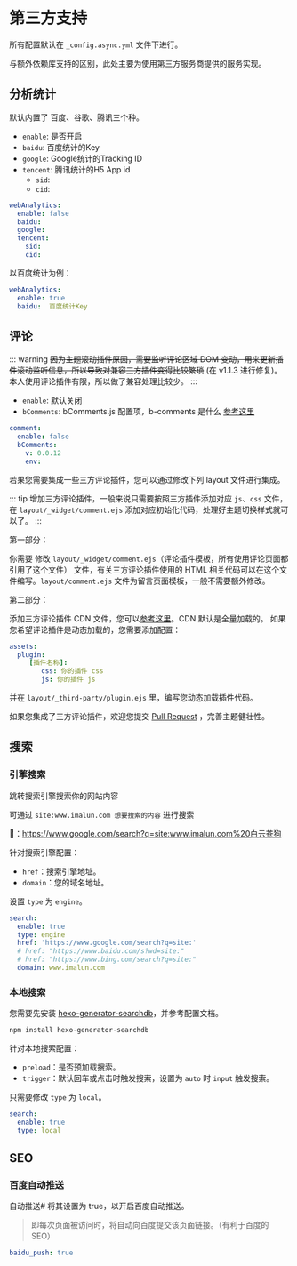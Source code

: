 # 第三方支持

所有配置默认在 `_config.async.yml` 文件下进行。

与额外依赖库支持的区别，此处主要为使用第三方服务商提供的服务实现。

## 分析统计
默认内置了 百度、谷歌、腾讯三个种。

- `enable`: 是否开启
- `baidu`: 百度统计的Key
- `google`: Google统计的Tracking ID
- `tencent`: 腾讯统计的H5 App id
    - `sid`:
    - `cid`:

``` yaml
webAnalytics:  
  enable: false
  baidu:   
  google:  
  tencent: 
    sid:
    cid:
```
以百度统计为例：
``` yaml
webAnalytics:  
  enable: true
  baidu:  百度统计Key
```

## 评论
::: warning
~~因为主题滚动插件原因，需要监听评论区域 DOM 变动，用来更新插件滚动监听信息，所以导致对兼容三方插件变得比较繁琐~~ (在 v1.1.3 进行修复)。本人使用评论插件有限，所以做了兼容处理比较少。
:::

- `enable`: 默认关闭
- `bComments`: bComments.js 配置项，b-comments 是什么 [参考这里](https://github.com/MaLuns/bcommentjs)

```yaml
comment:
  enable: false
  bComments:
    v: 0.0.12
    env: 
```
若果您需要集成一些三方评论插件，您可以通过修改下列 layout 文件进行集成。

::: tip
增加三方评论插件，一般来说只需要按照三方插件添加对应 `js`、`css` 文件，在 `layout/_widget/comment.ejs` 添加对应初始化代码，处理好主题切换样式就可以了。
:::

第一部分：

你需要 修改 `layout/_widget/comment.ejs`（评论插件模板，所有使用评论页面都引用了这个文件） 文件，有关三方评论插件使用的 HTML 相关代码可以在这个文件编写。`layout/comment.ejs` 文件为留言页面模板，一般不需要额外修改。

第二部分：

添加三方评论插件 CDN 文件，您可以[参考这里](/guide/config.html#cdn)。CDN 默认是全量加载的。
如果您希望评论插件是动态加载的，您需要添加配置：
```yaml
assets:
  plugin:
     [插件名称]: 
        css: 你的插件 css
        js: 你的插件 js
```
并在 `layout/_third-party/plugin.ejs` 里，编写您动态加载插件代码。

如果您集成了三方评论插件，欢迎您提交 [Pull Request](https://github.com/MaLuns/hexo-theme-async/pulls) ，完善主题健壮性。


## 搜索

### 引擎搜索

跳转搜索引擎搜索你的网站内容

可通过 `site:www.imalun.com 想要搜索的内容` 进行搜索

🌰：<https://www.google.com/search?q=site:www.imalun.com%20白云苍狗>

针对搜索引擎配置：
- `href`：搜索引擎地址。
- `domain`：您的域名地址。

设置 `type` 为 `engine`。
```yaml {3}
search:
  enable: true
  type: engine
  href: 'https://www.google.com/search?q=site:'
  # href: "https://www.baidu.com/s?wd=site:"
  # href: "https://www.bing.com/search?q=site:"
  domain: www.imalun.com
```

### 本地搜索

您需要先安装 [hexo-generator-searchdb](https://github.com/next-theme/hexo-generator-searchdb)，并参考配置文档。

```bash
npm install hexo-generator-searchdb
```

针对本地搜索配置：
- `preload`：是否预加载搜索。
- `trigger`：默认回车或点击时触发搜索，设置为 `auto` 时 `input` 触发搜索。

只需要修改 `type` 为 `local`。

```yaml {3}
search:
  enable: true
  type: local
```

## SEO

### 百度自动推送

自动推送#
将其设置为 true，以开启百度自动推送。

> 即每次页面被访问时，将自动向百度提交该页面链接。（有利于百度的 SEO）

``` yaml
baidu_push: true
```